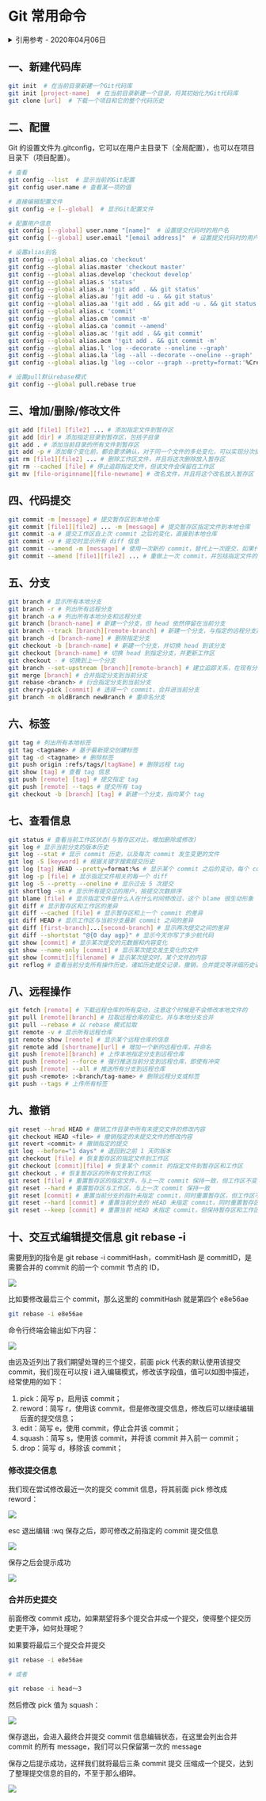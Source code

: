 # Git 常用命令

<details>
<summary>引用参考 - 2020年04月06日</summary>

- [Git 提交历史的修改删除合并等实践](https://zhuanlan.zhihu.com/p/31989869)

</details>

## 一、新建代码库

```bash
git init  # 在当前目录新建一个Git代码库
git init [project-name]  # 在当前目录新建一个目录，将其初始化为Git代码库
git clone [url]  # 下载一个项目和它的整个代码历史
```

## 二、配置

Git 的设置文件为.gitconfig，它可以在用户主目录下（全局配置），也可以在项目目录下（项目配置）。

```bash
# 查看
git config --list  # 显示当前的Git配置
git config user.name # 查看某一项的值

# 直接编辑配置文件
git config -e [--global]  # 显示Git配置文件

# 配置用户信息
git config [--global] user.name "[name]"  # 设置提交代码时的用户名
git config [--global] user.email "[email address]"  # 设置提交代码时的用户邮箱

# 设置alias别名
git config --global alias.co 'checkout'
git config --global alias.master 'checkout master'
git config --global alias.develop 'checkout develop'
git config --global alias.s 'status'
git config --global alias.a '!git add . && git status'
git config --global alias.au '!git add -u . && git status'
git config --global alias.aa '!git add . && git add -u . && git status'
git config --global alias.c 'commit'
git config --global alias.cm 'commit -m'
git config --global alias.ca 'commit --amend'
git config --global alias.ac '!git add . && git commit'
git config --global alias.acm '!git add . && git commit -m'
git config --global alias.l 'log --decorate --oneline --graph'
git config --global alias.la 'log --all --decorate --oneline --graph'
git config --global alias.lg 'log --color --graph --pretty=format:'%Cred%h%Creset -%C(yellow)%d%Creset %s %Cgreen(%cr) %C(bold blue)<%an>%Creset' --abbrev-commit'

# 设置pull默认rebase模式
git config --global pull.rebase true
```

## 三、增加/删除/修改文件

```bash
git add [file1] [file2] ... # 添加指定文件到暂存区
git add [dir] # 添加指定目录到暂存区，包括子目录
git add . # 添加当前目录的所有文件到暂存区
git add -p # 添加每个变化前，都会要求确认，对于同一个文件的多处变化，可以实现分次提交
git rm [file1][file2] ... # 删除工作区文件，并且将这次删除放入暂存区
git rm --cached [file] # 停止追踪指定文件，但该文件会保留在工作区
git mv [file-originname][file-newname] # 改名文件，并且将这个改名放入暂存区
```

## 四、代码提交

```bash
git commit -m [message] # 提交暂存区到本地仓库
git commit [file1][file2] ... -m [message] # 提交暂存区指定文件到本地仓库
git commit -a # 提交工作区自上次 commit 之后的变化，直接到本地仓库
git commit -v # 提交时显示所有 diff 信息
git commit --amend -m [message] # 使用一次新的 commit，替代上一次提交，如果代码没有任何变化，则用来改写上一次 commit 的提交信息
git commit --amend [file1][file2] ... # 重做上一次 commit，并包括指定文件的新变化
```

## 五、分支

```bash
git branch # 显示所有本地分支
git branch -r # 列出所有远程分支
git branch -a # 列出所有本地分支和远程分支
git branch [branch-name] # 新建一个分支，但 head 依然停留在当前分支
git branch --track [branch][remote-branch] # 新建一个分支，与指定的远程分支建立追踪关系
git branch -d [branch-name] # 删除指定分支
git checkout -b [branch-name] # 新建一个分支，并切换 head 到该分支
git checkout [branch-name] # 切换 head 到指定分支，并更新工作区
git checkout - # 切换到上一个分支
git branch --set-upstream [branch][remote-branch] # 建立追踪关系，在现有分支与指定的远程分支之间
git merge [branch] # 合并指定分支到当前分支
git rebase <branch> # 衍合指定分支到当前分支
git cherry-pick [commit] # 选择一个 commit，合并进当前分支
git branch -m oldBranch newBranch # 重命名分支
```

## 六、标签

```bash
git tag # 列出所有本地标签
git tag <tagname> # 基于最新提交创建标签
git tag -d <tagname> # 删除标签
git push origin :refs/tags/[tagName] # 删除远程 tag
git show [tag] # 查看 tag 信息
git push [remote] [tag] # 提交指定 tag
git push [remote] --tags # 提交所有 tag
git checkout -b [branch] [tag] # 新建一个分支，指向某个 tag
```

## 七、查看信息

```bash
git status # 查看当前工作区状态(与暂存区对比，增加删除或修改)
git log # 显示当前分支的版本历史
git log --stat # 显示 commit 历史，以及每次 commit 发生变更的文件
git log -S [keyword] # 根据关键字搜索提交历史
git log [tag] HEAD --pretty=format:%s # 显示某个 commit 之后的变动，每个 commit 占据一行。我记得--pretty=online 也行
git log -p [file] # 显示指定文件相关的每一个 diff
git log -5 --pretty --oneline # 显示过去 5 次提交
git shortlog -sn # 显示所有提交过的用户，按提交次数排序
git blame [file] # 显示指定文件是什么人在什么时间修改过，这个 blame 很生动形象
git diff # 显示暂存区和工作区的差异
git diff --cached [file] # 显示暂存区和上一个 commit 的差异
git diff HEAD # 显示工作区与当前分支最新 commit 之间的差异
git diff [first-branch]...[second-branch] # 显示两次提交之间的差异
git diff --shortstat "@{0 day agp}" # 显示今天你写了多少航代码
git show [commit] # 显示某次提交的元数据和内容变化
git show --name-only [commit] # 显示某次提交发生变化的文件
git show [commit]:[filename] # 显示某次提交时，某个文件的内容
git reflog # 查看当前分支所有操作历史，诸如历史提交记录，撤销，合并提交等详细历史记录
```

## 八、远程操作

```bash
git fetch [remote] # 下载远程仓库的所有变动，注意这个时候是不会修改本地文件的
git pull [remote][branch] # 拉取远程仓库的变化，并与本地分支合并
git pull --rebase # 以 rebase 模式拉取
git remote -v # 显示所有远程仓库
git remote show [remote] # 显示某个远程仓库的信息
git remote add [shortname][url] # 增加一个新的远程仓库，并命名
git push [remote][branch] # 上传本地指定分支到远程仓库
git push [remote] --force # 强行推送当前分支到远程仓库，即使有冲突
git push [remote] --all # 推送所有分支到远程仓库
git push <remote> :<branch/tag-name> # 删除远程分支或标签
git push --tags # 上传所有标签
```

## 九、撤销

```bash
git reset --hrad HEAD # 撤销工作目录中所有未提交文件的修改内容
git checkout HEAD <file> # 撤销指定的未提交文件的修改内容
git revert <commit> # 撤销指定的提交
git log --before="1 days" # 退回到之前 1 天的版本
git checkout [file] # 恢复暂存区的指定文件到工作区
git checkout [commit][file] # 恢复某个 commit 的指定文件到暂存区和工作区
git checkout . # 恢复暂存区的所有文件到工作区
git reset [file] # 重置暂存区的指定文件，与上一次 commit 保持一致，但工作区不变
git reset --hard # 重置暂存区与工作区，与上一次 commit 保持一致
git reset [commit] # 重置当前分支的指针未指定 commit，同时重置暂存区，但工作区不变
git reset --hard [commit] # 重置当前分支的 HEAD 未指定 commit，同时重置暂存区和工作区，与指定 commit 一致
git reset --keep [commit] # 重置当前 HEAD 未指定 commit，但保持暂存区和工作区不变
```

## 十、交互式编辑提交信息 git rebase -i

需要用到的指令是 git rebase -i commitHash，commitHash 是 commitID，是需要合并的 commit 的前一个 commit 节点的 ID，

![](img/gitrebase1.png)

比如要修改最后三个 commit，那么这里的 commitHash 就是第四个 e8e56ae

```bash
git rebase -i e8e56ae
```

命令行终端会输出如下内容：

![](img/gitrebase2.png)

由远及近列出了我们期望处理的三个提交，前面 pick 代表的默认使用该提交 commit，我们现在可以按 i 进入编辑模式，修改该字段值，值可以如图中描述，经常使用的如下：

1. pick：简写 p，启用该 commit；
2. reword：简写 r，使用该 commit，但是修改提交信息，修改后可以继续编辑后面的提交信息；
3. edit：简写 e，使用 commit，停止合并该 commit；
4. squash：简写 s，使用该 commit，并将该 commit 并入前一 commit；
5. drop：简写 d，移除该 commit；

### 修改提交信息

我们现在尝试修改最近一次的提交 commit 信息，将其前面 pick 修改成 reword：

![](img/gitrebase3.png)

esc 退出编辑 :wq 保存之后，即可修改之前指定的 commit 提交信息

![](img/gitrebase4.png)

保存之后会提示成功

![](img/gitrebase5.png)

### 合并历史提交

前面修改 commit 成功，如果期望将多个提交合并成一个提交，使得整个提交历史更干净，如何处理呢？

如果要将最后三个提交合并提交

```bash
git rebase -i e8e56ae

# 或者

git rebase -i head～3
```

然后修改 pick 值为 squash：

![](img/gitrebase6.png)

保存退出，会进入最终合并提交 commit 信息编辑状态，在这里会列出合并 commit 的所有 message，我们可以只保留第一次的 message

保存之后提示成功，这样我们就将最后三条 commit 提交 压缩成一个提交，达到了整理提交信息的目的，不至于那么细碎。

![](img/gitrebase8.png)
